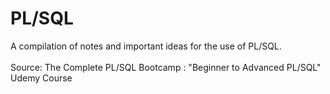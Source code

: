 # PL/SQL

A compilation of notes and important ideas for the use of PL/SQL. <br>
<br>
Source: The Complete PL/SQL Bootcamp : "Beginner to Advanced PL/SQL" 
Udemy Course 
